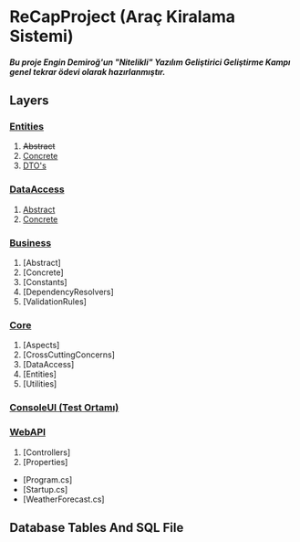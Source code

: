 # ReCapProject (Araç Kiralama Sistemi)
##### Bu proje Engin Demiroğ'un "Nitelikli" Yazılım Geliştirici Geliştirme Kampı genel tekrar ödevi olarak hazırlanmıştır.

## Layers
### [Entities](https://github.com/ArdaCenker/ReCapProject/tree/master/Entities)
  1. ~~Abstract~~
  2. [Concrete](https://github.com/ArdaCenker/ReCapProject/tree/master/Entities/Concrete)
  3. [DTO's](https://github.com/ArdaCenker/ReCapProject/tree/master/Entities/DTOs)
    
### [DataAccess](https://github.com/ArdaCenker/ReCapProject/tree/master/DataAccess)
  1. [Abstract](https://github.com/ArdaCenker/ReCapProject/tree/master/DataAccess/Abstract)
  2. [Concrete](https://github.com/ArdaCenker/ReCapProject/tree/master/DataAccess/Concrete)
  
### [Business](https://github.com/ArdaCenker/ReCapProject/tree/master/Business)
  1. [Abstract]
  2. [Concrete]
  3. [Constants]
  4. [DependencyResolvers]
  5. [ValidationRules]
  
### [Core](https://github.com/ArdaCenker/ReCapProject/tree/master/Core)
  1. [Aspects]
  2. [CrossCuttingConcerns]
  3. [DataAccess]
  4. [Entities]
  5. [Utilities]
  
### [ConsoleUI (Test Ortamı)](https://github.com/ArdaCenker/ReCapProject/tree/master/ConsoleUI)
  
### [WebAPI](https://github.com/ArdaCenker/ReCapProject/tree/master/WebAPI)
  1. [Controllers]
  2. [Properties]
  * [Program.cs]
  * [Startup.cs]
  * [WeatherForecast.cs]


## Database Tables And SQL File
